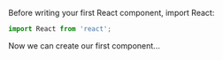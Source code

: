 Before writing your first React component, import React:

```javascript
import React from 'react';
```

Now we can create our first component...